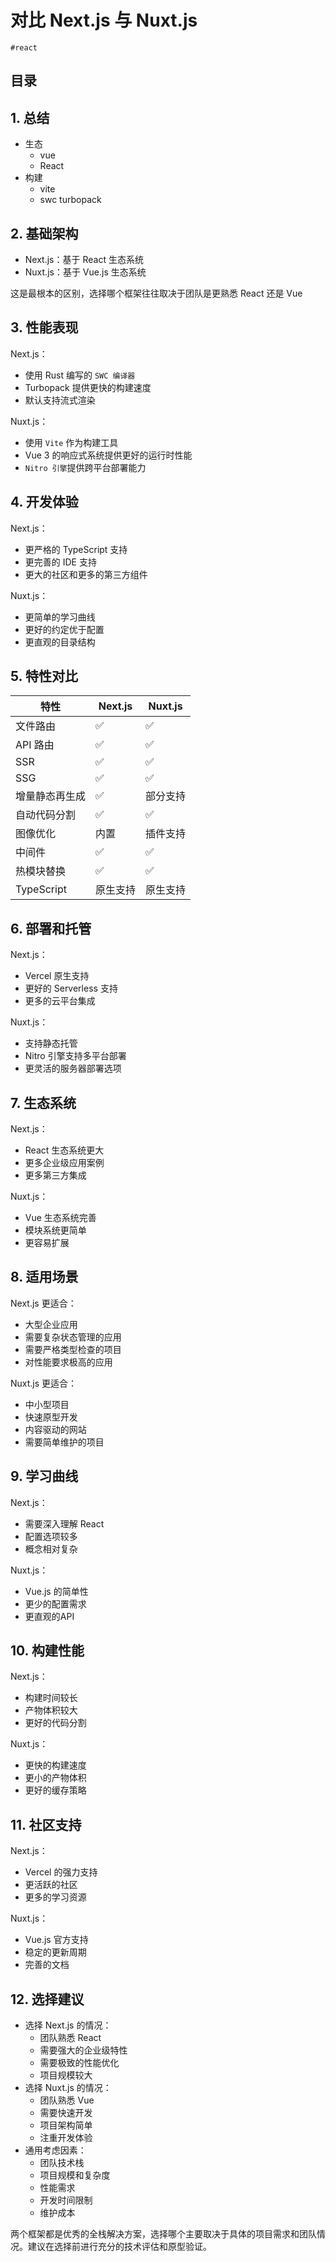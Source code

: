 
# 对比 Next.js 与 Nuxt.js

`#react` 


## 目录
<!-- toc -->
 ## 1. 总结 

- 生态
	- vue 
	- React 
- 构建
	- vite  
	- swc turbopack

## 2. 基础架构

- Next.js：基于 React 生态系统
- Nuxt.js：基于 Vue.js 生态系统

这是最根本的区别，选择哪个框架往往取决于团队是更熟悉 React 还是 Vue 

## 3. 性能表现

Next.js：

- 使用 Rust 编写的 `SWC 编译器`
- Turbopack 提供更快的构建速度
- 默认支持流式渲染

Nuxt.js：

- 使用 `Vite` 作为构建工具
- Vue 3 的响应式系统提供更好的运行时性能
- `Nitro 引擎`提供跨平台部署能力

## 4. 开发体验

Next.js：
- 更严格的 TypeScript 支持
- 更完善的 IDE 支持
- 更大的社区和更多的第三方组件

Nuxt.js：
- 更简单的学习曲线
- 更好的约定优于配置
- 更直观的目录结构 

## 5. 特性对比

|特性|Next.js|Nuxt.js|
|---|---|---|
|文件路由|✅|✅|
|API 路由|✅|✅|
|SSR|✅|✅|
|SSG|✅|✅|
|增量静态再生成|✅|部分支持|
|自动代码分割|✅|✅|
|图像优化|内置|插件支持|
|中间件|✅|✅|
|热模块替换|✅|✅|
|TypeScript|原生支持|原生支持|

## 6. 部署和托管

Next.js：
- Vercel 原生支持
- 更好的 Serverless 支持
- 更多的云平台集成

Nuxt.js：
- 支持静态托管
- Nitro 引擎支持多平台部署
- 更灵活的服务器部署选项 

## 7. 生态系统

Next.js：
- React 生态系统更大
- 更多企业级应用案例
- 更多第三方集成

Nuxt.js：
- Vue 生态系统完善
- 模块系统更简单
- 更容易扩展 

## 8. 适用场景

Next.js 更适合：
- 大型企业应用
- 需要复杂状态管理的应用
- 需要严格类型检查的项目
- 对性能要求极高的应用

Nuxt.js 更适合：
- 中小型项目
- 快速原型开发
- 内容驱动的网站
- 需要简单维护的项目 

## 9. 学习曲线

Next.js：
- 需要深入理解 React
- 配置选项较多
- 概念相对复杂

Nuxt.js：
- Vue.js 的简单性
- 更少的配置需求
- 更直观的API 

## 10. 构建性能

Next.js：
- 构建时间较长
- 产物体积较大
- 更好的代码分割

Nuxt.js：
- 更快的构建速度
- 更小的产物体积
- 更好的缓存策略 

## 11. 社区支持

Next.js：
- Vercel 的强力支持
- 更活跃的社区
- 更多的学习资源

Nuxt.js：
- Vue.js 官方支持
- 稳定的更新周期
- 完善的文档 

## 12. 选择建议

- 选择 Next.js 的情况：
	- 团队熟悉 React
	- 需要强大的企业级特性
	- 需要极致的性能优化
	- 项目规模较大
- 选择 Nuxt.js 的情况：
	- 团队熟悉 Vue
	- 需要快速开发
	- 项目架构简单
	- 注重开发体验
- 通用考虑因素：
	- 团队技术栈
	- 项目规模和复杂度
	- 性能需求
	- 开发时间限制
	- 维护成本

两个框架都是优秀的全栈解决方案，选择哪个主要取决于具体的项目需求和团队情况。建议在选择前进行充分的技术评估和原型验证。